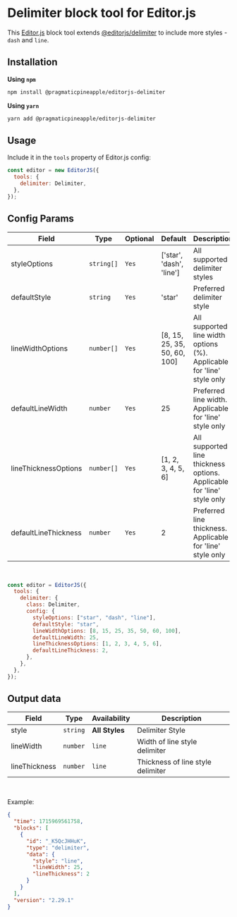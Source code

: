 # Delimiter block tool for Editor.js

This [Editor.js](https://editorjs.io/) block tool extends [@editorjs/delimiter](https://github.com/editor-js/delimiter) to include more styles - `dash` and `line`.

## Installation

**Using `npm`**

```sh
npm install @pragmaticpineapple/editorjs-delimiter
```

**Using `yarn`**

```sh
yarn add @pragmaticpineapple/editorjs-delimiter
```

## Usage

Include it in the `tools` property of Editor.js config:

```js
const editor = new EditorJS({
  tools: {
    delimiter: Delimiter,
  },
});
```

## Config Params

| Field                | Type       | Optional | Default                      | Description                                                            |
| -------------------- | ---------- | -------- | ---------------------------- | ---------------------------------------------------------------------- |
| styleOptions         | `string[]` | `Yes`    | ['star', 'dash', 'line']     | All supported delimiter styles                                         |
| defaultStyle         | `string`   | `Yes`    | 'star'                       | Preferred delimiter style                                              |
| lineWidthOptions     | `number[]` | `Yes`    | [8, 15, 25, 35, 50, 60, 100] | All supported line width options (%). Applicable for 'line' style only |
| defaultLineWidth     | `number`   | `Yes`    | 25                           | Preferred line width. Applicable for 'line' style only                 |
| lineThicknessOptions | `number[]` | `Yes`    | [1, 2, 3, 4, 5, 6]           | All supported line thickness options. Applicable for 'line' style only |
| defaultLineThickness | `number`   | `Yes`    | 2                            | Preferred line thickness. Applicable for 'line' style only             |

&nbsp;

```js
const editor = EditorJS({
  tools: {
    delimiter: {
      class: Delimiter,
      config: {
        styleOptions: ["star", "dash", "line"],
        defaultStyle: "star",
        lineWidthOptions: [8, 15, 25, 35, 50, 60, 100],
        defaultLineWidth: 25,
        lineThicknessOptions: [1, 2, 3, 4, 5, 6],
        defaultLineThickness: 2,
      },
    },
  },
});
```

## Output data

| Field         | Type     | Availability   | Description                       |
| ------------- | -------- | -------------- | --------------------------------- |
| style         | `string` | **All Styles** | Delimiter Style                   |
| lineWidth     | `number` | `line`         | Width of line style delimiter     |
| lineThickness | `number` | `line`         | Thickness of line style delimiter |

&nbsp;

Example:

```json
{
  "time": 1715969561758,
  "blocks": [
    {
      "id": "_K5QcJHHuK",
      "type": "delimiter",
      "data": {
        "style": "line",
        "lineWidth": 25,
        "lineThickness": 2
      }
    }
  ],
  "version": "2.29.1"
}
```
